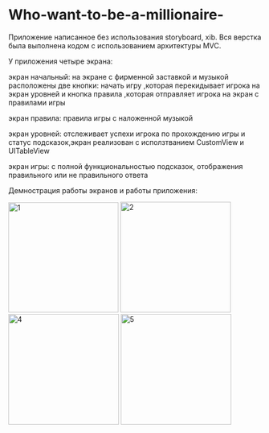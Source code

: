 # Who-want-to-be-a-millionaire-
Приложение написанное без использования storyboard, xib. Вся верстка была выполнена кодом c использованием архитектуры MVC.

У приложения четыре экрана:

экран начальный: на экране с фирменной заставкой и музыкой расположены две кнопки: начать игру ,которая перекидывает игрока на экран уровней и кнопка правила  ,которая отправляет игрока на экран с правилами игры

экран правила: правила игры с наложенной музыкой

экран уровней: отслеживает успехи игрока по прохождению игры и статус подсказок,экран реализован с исползтванием CustomView и UITableView

экран игры: с полной функциональностью подсказок, отображения правильного или не правильного ответа

Демнострация работы экранов и работы приложения:

<img width="219" alt="1" src="https://user-images.githubusercontent.com/110721351/202409291-9edf65fe-c7e4-4064-873e-af7b1c8b9956.png"> <img width="220" alt="2" src="https://user-images.githubusercontent.com/110721351/202409325-69f4d522-ef75-4e06-8ac2-7ed03a8d3b90.png">
<img width="220" alt="4" src="https://user-images.githubusercontent.com/110721351/202409453-5a56a662-a837-4490-8944-4d13f0a79916.png">
<img width="220" alt="5" src="https://user-images.githubusercontent.com/110721351/202409785-11a43d94-6615-4726-8196-ec132632f94d.png">









